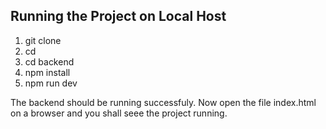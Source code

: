 ## Running the Project on Local Host


 1.  git clone <repository-url>
 2.  cd <repository-directory>
 3.  cd backend
 4.  npm install
 5.  npm run dev
 
 
 The backend should be running successfuly.
 Now open the file index.html on a browser and you shall seee the project running.
